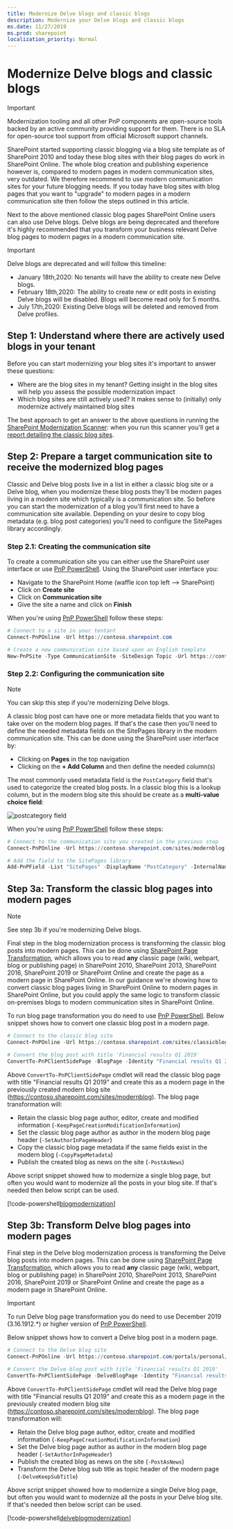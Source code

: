 ```yaml
---
title: Modernize Delve blogs and classic blogs
description: Modernize your Delve blogs and classic blogs
ms.date: 11/27/2019
ms.prod: sharepoint
localization_priority: Normal
---
```


# Modernize Delve blogs and classic blogs

> [!IMPORTANT]
> Modernization tooling and all other PnP components are open-source tools backed by an active community providing support for them. There is no SLA for open-source tool support from official Microsoft support channels.

SharePoint started supporting classic blogging via a blog site template as of SharePoint 2010 and today these blog sites with their blog pages do work in SharePoint Online. The whole blog creation and publishing experience however is, compared to modern pages in modern communication sites, very outdated. We therefore recommend to use modern communication sites for your future blogging needs. If you today have blog sites with blog pages that you want to "upgrade" to modern pages in a modern communication site then follow the steps outlined in this article.

Next to the above mentioned classic blog pages SharePoint Online users can also use Delve blogs. Delve blogs are being deprecated and therefore it's highly recommended that you transform your business relevant Delve blog pages to modern pages in a modern communication site.

> [!IMPORTANT]
> Delve blogs are deprecated and will follow this timeline:
> - January 18th,2020: No tenants will have the ability to create new Delve blogs.
> - February 18th,2020: The ability to create new or edit posts in existing Delve blogs will be disabled. Blogs will become read only for 5 months.
> - July 17th,2020: Existing Delve blogs will be deleted and removed from Delve profiles.

## Step 1: Understand where there are actively used blogs in your tenant

Before you can start modernizing your blog sites it's important to answer these questions:

- Where are the blog sites in my tenant? Getting insight in the blog sites will help you assess the possible modernization impact
- Which blog sites are still actively used? It makes sense to (initially) only modernize actively maintained blog sites

The best approach to get an answer to the above questions in running the [SharePoint Modernization Scanner](./modernize-scanner.md): when you run this scanner you'll get a [report detailing the classic blog sites](./modernize-scanner-reports-blogs.md).

## Step 2: Prepare a target communication site to receive the modernized blog pages

Classic and Delve blog posts live in a list in either a classic blog site or a Delve blog, when you modernize these blog posts they'll be modern pages living in a modern site which typically is a communication site. So before you can start the modernization of a blog you'll first need to have a communication site available. Depending on your desire to copy blog metadata (e.g. blog post categories) you'll need to configure the SitePages library accordingly.

### Step 2.1: Creating the communication site

To create a communication site you can either use the SharePoint user interface or use [PnP PowerShell](https://aka.ms/sppnp-powershell). Using the SharePoint user interface you:

- Navigate to the SharePoint Home (waffle icon top left --> SharePoint)
- Click on **Create site**
- Click on **Communication site**
- Give the site a name and click on **Finish**

When you're using [PnP PowerShell](https://aka.ms/sppnp-powershell) follow these steps:

```PowerShell
# Connect to a site in your tentant
Connect-PnPOnline -Url https://contoso.sharepoint.com

# Create a new communication site based upon an English template
New-PnPSite -Type CommunicationSite -SiteDesign Topic -Url https://contoso.sharepoint.com/sites/modernblog -Title "Blog site" -Lcid 1033
```

### Step 2.2: Configuring the communication site

> [!NOTE]
> You can skip this step if you're modernizing Delve blogs.

A classic blog post can have one or more metadata fields that you want to take over on the modern blog pages. If that's the case then you'll need to define the needed metadata fields on the SitePages library in the modern communication site. This can be done using the SharePoint user interface by:

- Clicking on **Pages** in the top navigation
- Clicking on the **+ Add Column** and then define the needed column(s)

The most commonly used metadata field is the `PostCategory` field that's used to categorize the created blog posts. In a classic blog this is a lookup column, but in the modern blog site this should be create as a **multi-value choice field**:

![postcategory field](media/modernize/blog_1.png)

When you're using [PnP PowerShell](https://aka.ms/sppnp-powershell) follow these steps:

```PowerShell
# Connect to the communication site you created in the previous step
Connect-PnPOnline -Url https://contoso.sharepoint.com/sites/modernblog

# Add the field to the SitePages library
Add-PnPField -List "SitePages" -DisplayName "PostCategory" -InternalName "PostCategory" -Type MultiChoice -AddToDefaultView -Choices "Events","Ideas","Opinions"
```

## Step 3a: Transform the classic blog pages into modern pages

> [!NOTE]
> See step 3b if you're modernizing Delve blogs.

Final step in the blog modernization process is transforming the classic blog posts into modern pages. This can be done using [SharePoint Page Transformation](./modernize-userinterface-site-pages.md), which allows you to read **any** classic page (wiki, webpart, blog or publishing page) in SharePoint 2010, SharePoint 2013, SharePoint 2016, SharePoint 2019 or SharePoint Online and create the page as a modern page in SharePoint Online. In our guidance we're showing how to convert classic blog pages living in SharePoint Online to modern pages in SharePoint Online, but you could apply the same logic to transform classic on-premises blogs to modern communication sites in SharePoint Online.

To run blog page transformation you do need to use [PnP PowerShell](https://aka.ms/sppnp-powershell). Below snippet shows how to convert one classic blog post in a modern page.

```PowerShell
# Connect to the classic blog site
Connect-PnPOnline -Url https://contoso.sharepoint.com/sites/classicblog

# Convert the blog post with title 'Financial results Q1 2019'
ConvertTo-PnPClientSidePage -BlogPage -Identity "Financial results Q1 2019" -Overwrite -TargetWebUrl https://contoso.sharepoint.com/sites/modernblog -LogType File -LogVerbose -LogFolder "c:\temp" -KeepPageCreationModificationInformation -PostAsNews -SetAuthorInPageHeader -CopyPageMetadata
```

Above `ConvertTo-PnPClientSidePage` cmdlet will read the classic blog page with title "Financial results Q1 2019" and create this as a modern page in the previously created modern blog site (https://contoso.sharepoint.com/sites/modernblog). The blog page transformation will:

- Retain the classic blog page author, editor, create and modified information (`-KeepPageCreationModificationInformation`)
- Set the classic blog page author as author in the modern blog page header (`-SetAuthorInPageHeader`)
- Copy the classic blog page metadata if the same fields exist in the modern blog (`-CopyPageMetadata`)
- Publish the created blog as news on the site (`-PostAsNews`)

Above script snippet showed how to modernize a single blog page, but often you would want to modernize all the posts in your blog site. If that's needed then below script can be used.

[!code-powershell[blogmodernization](../../sp-dev-modernization/Scripts/PageTransformation/Convert-BlogPages.ps1 "Convert blog pages into modern pages")]

## Step 3b: Transform Delve blog pages into modern pages

Final step in the Delve blog modernization process is transforming the Delve blog posts into modern pages. This can be done using [SharePoint Page Transformation](./modernize-userinterface-site-pages.md), which allows you to read **any** classic page (wiki, webpart, blog or publishing page) in SharePoint 2010, SharePoint 2013, SharePoint 2016, SharePoint 2019 or SharePoint Online and create the page as a modern page in SharePoint Online.

> [!IMPORTANT]
> To run Delve blog page transformation you do need to use December 2019 (3.16.1912.*) or higher version of [PnP PowerShell](https://aka.ms/sppnp-powershell).

Below snippet shows how to convert a Delve blog post in a modern page.

```PowerShell
# Connect to the Delve blog site
Connect-PnPOnline -Url https://contoso.sharepoint.com/portals/personal/joedoe

# Convert the Delve blog post with title 'Financial results Q1 2019'
ConvertTo-PnPClientSidePage -DelveBlogPage -Identity "Financial results Q1 2019" -Overwrite -TargetWebUrl https://contoso.sharepoint.com/sites/modernblog -LogType File -LogVerbose -LogFolder "c:\temp" -KeepPageCreationModificationInformation -PostAsNews -SetAuthorInPageHeader -DelveKeepSubTitle
```

Above `ConvertTo-PnPClientSidePage` cmdlet will read the Delve blog page with title "Financial results Q1 2019" and create this as a modern page in the previously created modern blog site (https://contoso.sharepoint.com/sites/modernblog). The blog page transformation will:

- Retain the Delve blog page author, editor, create and modified information (`-KeepPageCreationModificationInformation`)
- Set the Delve blog page author as author in the modern blog page header (`-SetAuthorInPageHeader`)
- Publish the created blog as news on the site (`-PostAsNews`)
- Transform the Delve blog sub title as topic header of the modern page (`-DelveKeepSubTitle`)

Above script snippet showed how to modernize a single Delve blog page, but often you would want to modernize all the posts in your Delve blog site. If that's needed then below script can be used.

[!code-powershell[delveblogmodernization](../../sp-dev-modernization/Scripts/PageTransformation/Convert-DelveBlogPages.ps1 "Convert Delve blog pages into modern pages")]

